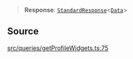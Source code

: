 > **Response**: [`StandardResponse`](api%5Ctype-aliases%5CStandardResponse.md)\<[`Data`](api%5Cnamespaces%5Cqueries%5Cnamespaces%5CGetProfileWidgets%5Ctype-aliases%5CData.md)\>

## Source

[src/queries/getProfileWidgets.ts:75](https://github.com/bhavjitChauhan/khan-api/blob/214cc6672777162cd3ec638a3ad3a22f7fe37e04/src/queries/getProfileWidgets.ts#L75)
